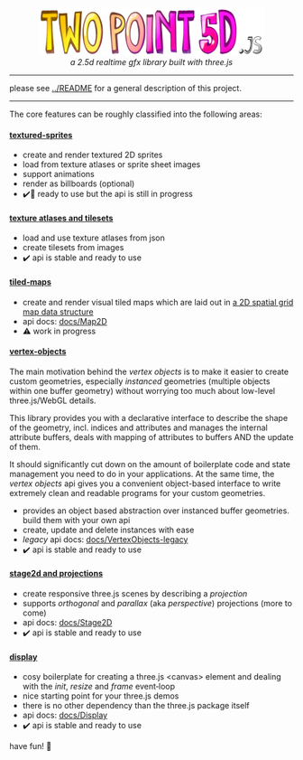 <p align="center">
  <img width="400" height="84" src="twopoint5d-logo.png">
	<br>
  <em>a 2.5d realtime gfx library built with three.js</em>
</p>

---

please see [../README](../../README.md) for a general description of this project.

---

The core features can be roughly classified into the following areas:

#### [textured-sprites](src/sprites/)
- create and render textured 2D sprites
- load from texture atlases or sprite sheet images
- support animations
- render as billboards (optional)
- :heavy_check_mark::rocket: ready to use but the api is still in progress

#### [texture atlases and tilesets](src/vertexObjects/)
- load and use texture atlases from json
- create tilesets from images
- :heavy_check_mark: api is stable and ready to use

#### [tiled-maps](src/tiledMaps/)
- create and render visual tiled maps which are laid out in [a 2D spatial grid map data structure](../../docs/Map2D.md)
- api docs: [docs/Map2D](../../docs/Map2D.md)
- :warning: work in progress

#### [vertex-objects](src/vertexObjects/)

The main motivation behind the _vertex objects_ is to make it easier to create custom geometries, especially _instanced_ geometries (multiple objects within one buffer geometry) without worrying too much about low-level three.js/WebGL details.

This library provides you with a declarative interface to describe the shape of the geometry, incl. indices and attributes and manages the internal attribute buffers, deals with mapping of attributes to buffers AND the update of them.
  
It should significantly cut down on the amount of boilerplate code and state management you need to do in your applications. At the same time, the _vertex objects_ api gives you a convenient object-based interface to write extremely clean and readable programs for your custom geometries.

- provides an object based abstraction over instanced buffer geometries. build them with your own api
- create, update and delete instances with ease
- _legacy_ api docs: [docs/VertexObjects-legacy](../../docs/VertexObjects-legacy.md)
- :heavy_check_mark: api is stable and ready to use

#### [stage2d and projections](src/stage/)
- create responsive three.js scenes by describing a _projection_
- supports _orthogonal_ and _parallax_ (aka _perspective_) projections (more to come)
- api docs: [docs/Stage2D](../../docs/Stage2D.md)
- :heavy_check_mark: api is stable and ready to use

#### [display](src/display/)
- cosy boilerplate for creating a three.js &lt;canvas&gt; element and dealing with the _init_, _resize_ and _frame_ event&#x2011;loop
- nice starting point for your three.js demos
- there is no other dependency than the three.js package itself
- api docs: [docs/Display](../../docs/Display.md)
- :heavy_check_mark: api is stable and ready to use

have fun!
:rocket:
